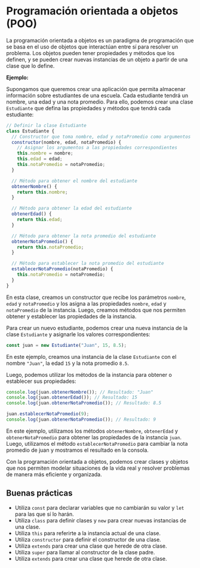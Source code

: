 # Programación orientada a objetos (POO)

La programación orientada a objetos es un paradigma de programación que se basa en el uso de objetos que interactúan entre sí para resolver un problema. Los objetos pueden tener propiedades y métodos que los definen, y se pueden crear nuevas instancias de un objeto a partir de una clase que lo define.

**Ejemplo:**

Supongamos que queremos crear una aplicación que permita almacenar información sobre estudiantes de una escuela. Cada estudiante tendrá un nombre, una edad y una nota promedio. Para ello, podemos crear una clase `Estudiante` que defina las propiedades y métodos que tendrá cada estudiante:

```javascript
// Definir la clase Estudiante
class Estudiante {
  // Constructor que toma nombre, edad y notaPromedio como argumentos
  constructor(nombre, edad, notaPromedio) {
    // Asignar los argumentos a las propiedades correspondientes
    this.nombre = nombre;
    this.edad = edad;
    this.notaPromedio = notaPromedio;
  }

  // Método para obtener el nombre del estudiante
  obtenerNombre() {
    return this.nombre;
  }

  // Método para obtener la edad del estudiante
  obtenerEdad() {
    return this.edad;
  }

  // Método para obtener la nota promedio del estudiante
  obtenerNotaPromedio() {
    return this.notaPromedio;
  }

  // Método para establecer la nota promedio del estudiante
  establecerNotaPromedio(notaPromedio) {
    this.notaPromedio = notaPromedio;
  }
}
```

En esta clase, creamos un constructor que recibe los parámetros `nombre`, `edad` y `notaPromedio` y los asigna a las propiedades `nombre`, `edad` y `notaPromedio` de la instancia. Luego, creamos métodos que nos permiten obtener y establecer las propiedades de la instancia.

Para crear un nuevo estudiante, podemos crear una nueva instancia de la clase `Estudiante` y asignarle los valores correspondientes:

```javascript
const juan = new Estudiante("Juan", 15, 8.5);
```

En este ejemplo, creamos una instancia de la clase `Estudiante` con el nombre `"Juan"`, la edad `15` y la nota promedio `8.5`.

Luego, podemos utilizar los métodos de la instancia para obtener o establecer sus propiedades:

```javascript
console.log(juan.obtenerNombre()); // Resultado: "Juan"
console.log(juan.obtenerEdad()); // Resultado: 15
console.log(juan.obtenerNotaPromedio()); // Resultado: 8.5

juan.establecerNotaPromedio(9);
console.log(juan.obtenerNotaPromedio()); // Resultado: 9
```

En este ejemplo, utilizamos los métodos `obtenerNombre`, `obtenerEdad` y `obtenerNotaPromedio` para obtener las propiedades de la instancia `juan`. Luego, utilizamos el método `establecerNotaPromedio` para cambiar la nota promedio de juan y mostramos el resultado en la consola.

Con la programación orientada a objetos, podemos crear clases y objetos que nos permiten modelar situaciones de la vida real y resolver problemas de manera más eficiente y organizada.

## Buenas prácticas

- Utiliza `const` para declarar variables que no cambiarán su valor y `let` para las que sí lo harán.
- Utiliza `class` para definir clases y `new` para crear nuevas instancias de una clase.
- Utiliza `this` para referirte a la instancia actual de una clase.
- Utiliza `constructor` para definir el constructor de una clase.
- Utiliza `extends` para crear una clase que herede de otra clase.
- Utiliza `super` para llamar al constructor de la clase padre.
- Utiliza `extends` para crear una clase que herede de otra clase.
